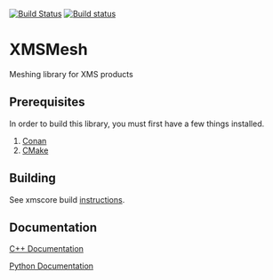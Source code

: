 [![Build Status](https://travis-ci.org/Aquaveo/xmsmesh.svg?branch=master)](https://travis-ci.org/Aquaveo/xmsmesh)
[![Build status](https://ci.appveyor.com/api/projects/status/9rt489nowh8rt7ib?svg=true)](https://ci.appveyor.com/project/Aquaveo/xmsmesh)


XMSMesh
========
Meshing library for XMS products

Prerequisites
--------------
In order to build this library, you must first have a few things installed.
1. [Conan](https://conan.io)
2. [CMake](https://cmake.org)

Building
--------
See xmscore build [instructions](https://github.com/Aquaveo/xmscore/wiki/Building-Libraries).


Documentation
-------------

[C++ Documentation](https://aquaveo.github.io/xmsmesh/)

[Python Documentation](https://aquaveo.github.io/xmsmesh/pydocs)

